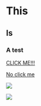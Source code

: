 # This
## Is
### A test
[CLICK ME!!!](https://upload.wikimedia.org/wikipedia/en/thumb/9/9a/Trollface_non-free.png/220px-Trollface_non-free.png)

[No click me](https://www.youtube.com/watch?v=7nyvhxkTCnA&ab_channel=wejustnakibop)

![](https://c.tenor.com/lN_9QGlFcaIAAAAM/johan-liebert-monster.gif)







![](https://resizeimage.net/mypic/57lvwu2hJ39dgEWD/vcAB7/koenji-pfp.jpg)
